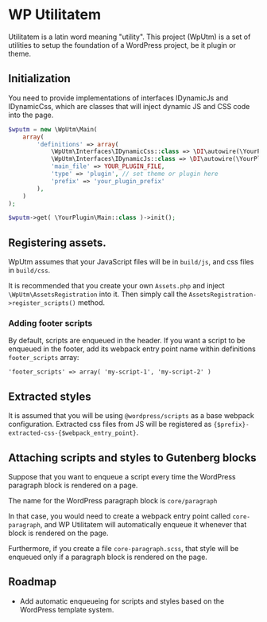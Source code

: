 # WP Utilitatem

Utilitatem is a latin word meaning "utility". This project (WpUtm) is a set of utilities to setup the foundation of a WordPress project, be it plugin or theme.

## Initialization

You need to provide implementations of interfaces IDynamicJs and IDynamicCss, which are classes that will inject dynamic JS and CSS code into the page.

```php
$wputm = new \WpUtm\Main(
	array(
		'definitions' => array(
			\WpUtm\Interfaces\IDynamicCss::class => \DI\autowire(\YourPlugin\DynamicCss::class),
			\WpUtm\Interfaces\IDynamicJs::class => \DI\autowire(\YourPlugin\DynamicJs::class),
			'main_file' => YOUR_PLUGIN_FILE,
			'type' => 'plugin', // set theme or plugin here
			'prefix' => 'your_plugin_prefix'
		),
	)
);

$wputm->get( \YourPlugin\Main::class )->init();
```

## Registering assets.

WpUtm assumes that your JavaScript files will be in `build/js`, and css files in `build/css`.

It is recommended that you create your own `Assets.php` and inject `\WpUtm\AssetsRegistration` into it. Then simply call the `AssetsRegistration->register_scripts()` method.

### Adding footer scripts

By default, scripts are enqueued in the header. If you want a script to be enqueued in the footer, add its webpack entry point name within definitions `footer_scripts` array:

```
'footer_scripts' => array( 'my-script-1', 'my-script-2' )
```

## Extracted styles

It is assumed that you will be using `@wordpress/scripts` as a base webpack configuration. Extracted css files from JS will be registered as `{$prefix}-extracted-css-{$webpack_entry_point}`.

## Attaching scripts and styles to Gutenberg blocks

Suppose that you want to enqueue a script every time the WordPress paragraph block is rendered on a page.

The name for the WordPress paragraph block is `core/paragraph`

In that case, you would need to create a webpack entry point called `core-paragraph`, and WP Utilitatem will automatically enqueue it whenever that block is rendered on the page.

Furthermore, if you create a file `core-paragraph.scss`, that style will be enqueued only if a paragraph block is rendered on the page.

## Roadmap

- Add automatic enqueueing for scripts and styles based on the WordPress template system.
